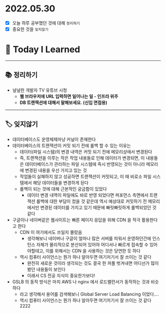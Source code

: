 # 2022.05.30

- [x]  오늘 하루 공부했던 것에 대해 `정리하기`
- [x]  중요한 것을 `잊지않기`

# 🚩 Today I Learned

---

## 📚 정리하기

- 널널한 개발자 TV 유튜브 시청
    - **웹 브라우저에 URL 입력하면 일어나는 일 - 인프라 위주**
    - **DB 트랜잭션에 대해서 말해보세요. (신입 면접용)**

---

## 🏷 잊지않기

- 데이터베이스도 운영체제마냥 커널이 존재한다
- 데이터베이스의 트랜잭션이 커밋 되기 전에 롤백 할 수 있는 이유는
    - 데이터(파일 시스템)의 변경 내역은 커밋 되기 전에 메모리상에서 변경된다
    - 즉, 트랜잭션을 이루는 작은 작업 내용들로 인해 데이터가 변경되면, 이 내용들은 데이터베이스가 관리하는 파일 시스템에 즉시 반영되는 것이 아니라 메모리에 변경된 내용을 우선 가지고 있는 것
    - 작업들이 실패하지 않고 성공하면 트랜잭션이 커밋되고, 이 때 비로소 파일 시스템에서 해당 데이터들을 변경하게 된다
    - 롤백이 되는 것에 대해 근본적인 궁금함이 있었다
        - 데이터 변경 내역이 파일에도 바로 반영 되었다면 퍼포먼스 측면에서 트랜잭션 롤백에 대한 부담이 컸을 것 같은데 역시 예상대로 커밋하기 전 메모리에서만 변경된 데이터를 가지고 있기 때문에 빠릿빠릿하게 롤백되었던 것 같다
- 구글이나 네이버같은 웹사이트는 빠른 페이지 응답을 위해 CDN 을 적극 활용한다고 한다
    - CDN 이 여기에서도 쓰일지 몰랐음
        - 생각해보니 네이버나 구글이 얼마나 많은 서버를 띄워서 운영하던간에 인스턴스 자체가 물리적으로 분산되어 있어야 어디서나 빠르게 접속할 수 있어야할테고, 이를 위해서는 CDN 을 사용하는 것은 당연한 듯 하다
    - 역시 컴퓨터 사이언스는 뭔가 하나 알아두면 여기저기서 잘 쓰이는 것 같다
        - 완전히 새로운 것이라 생각되는 것도 결국 한 꺼풀 벗겨내면 어디선가 많이 봤던 내용들이 보인다
        - 이래서 CS 전공 지식이 중요한가보다!
- GSLB 의 동작 방식은 마치 AWS 나 nginx 에서 로드밸런서가 동작하는 것과 비슷하다
    - 라고 생각해서 용어를 검색해보니 Global Server Load Balancing 이었다….
    - 역시 컴퓨터 사이언스는 뭔가 하나 알아두면 여기저기서 잘 쓰이는 것 같다2222